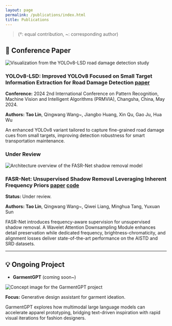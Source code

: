 ```yaml
---
layout: page
permalink: /publications/index.html
title: Publications
---
```


> (†: equal contribution, ~: corresponding author)

## 📜 Conference Paper

<div class="publication-card">
  <div class="pub-image">
    <img src="https://lintao.online/images/yolov8-improved.jpg" alt="Visualization from the YOLOv8-LSD road damage detection study">
  </div>
  <div class="pub-content">
    <h3 class="pub-title">YOLOv8-LSD: Improved YOLOv8 Focused on Small Target Information Extraction for Road Damage Detection <span class="pub-links"><a href="https://ieeexplore.ieee.org/document/10669675" target="_blank" rel="noopener">paper</a></span></h3>
    <p class="pub-meta"><strong>Conference:</strong> 2024 2nd International Conference on Pattern Recognition, Machine Vision and Intelligent Algorithms (PRMVIA), Changsha, China, May 2024.</p>
    <p class="pub-authors"><strong>Authors:</strong> <strong>Tao Lin</strong>, Qingwang Wang~, Jiangbo Huang, Xin Qu, Gao Ju, Hua Wu</p>
    <p class="pub-summary">An enhanced YOLOv8 variant tailored to capture fine-grained road damage cues from small targets, improving detection robustness for smart transportation maintenance.</p>
  </div>
</div>

### Under Review

<div class="publication-card">
  <div class="pub-image">
    <img src="https://lintao.online/images/FASR.png" alt="Architecture overview of the FASR-Net shadow removal model">
  </div>
  <div class="pub-content">
    <h3 class="pub-title">FASR-Net: Unsupervised Shadow Removal Leveraging Inherent Frequency Priors <span class="pub-links"><a href="https://arxiv.org/abs/2504.05779" target="_blank" rel="noopener">paper</a> <a href="https://github.com/123pyLeo/FASR-Net" target="_blank" rel="noopener">code</a></span></h3>
    <p class="pub-meta"><strong>Status:</strong> Under review.</p>
    <p class="pub-authors"><strong>Authors:</strong> <strong>Tao Lin</strong>, Qingwang Wang~, Qiwei Liang, Minghua Tang, Yuxuan Sun</p>
    <p class="pub-summary">FASR-Net introduces frequency-aware supervision for unsupervised shadow removal. A Wavelet Attention Downsampling Module enhances detail preservation while dedicated frequency, brightness-chromaticity, and alignment losses deliver state-of-the-art performance on the AISTD and SRD datasets.</p>
  </div>
</div>

---

## 💡 Ongoing Project

- **GarmentGPT** (coming soon~)

<div class="publication-card">
  <div class="pub-image">
    <img src="https://lintao.online/images/garmentgpt.jpg" alt="Concept image for the GarmentGPT project">
  </div>
  <div class="pub-content">
    <p class="pub-meta"><strong>Focus:</strong> Generative design assistant for garment ideation.</p>
    <p class="pub-summary">GarmentGPT explores how multimodal large language models can accelerate apparel prototyping, bridging text-driven inspiration with rapid visual iterations for fashion designers.</p>
  </div>
</div>

<!--

## Under submission

- [**FASR-Net: Unsupervised Shadow Removal Leveraging Inherent Frequency Priors**](https://arxiv.org/abs/2504.05779)<br>**Tao Lin**, Qingwang Wang~, Qiwei Liang, Minghua Tang, Yuxuan Sun<br>

  FASR-Net, an innovative unsupervised network for shadow removal that leverages the frequency characteristics of shadow regions. Key features include a Wavelet Attention Downsampling Module (WADM) for enhanced shadow detail and novel loss functions—frequency loss, brightness-chromaticity loss, and alignment loss—to boost performance. Our experiments on the AISTD and SRD datasets demonstrate that FASR-Net surpasses many existing unsupervised and supervised methods.
  <br>
  
## Degree Thesis

- [Hybrid Detection Mechanism for Spoofing Attacks in Bluetooth Low Energy Networks](https://caihanlin.com/mypaper/thesis/UG-thesis.pdf)<br>**Hanlin Cai** (Advisor: Zhezhuang Xu). **Best Bachelor Thesis Award** (Top 1/300).<br>Proposal paper has been accepted by AAAI 2024<br>Expect to submit a long paper to KDD 2024.

- [Industrial Inspection System based on Intelligent IoT and Bionic Quadruped Robot](https://caihanlin.com/mypaper/thesis/IP-report.pdf)<br>**Hanlin Cai** (Advisor: Zhezhuang Xu, Yuxiong Xia). Junior-year Intern Program.<br>Industrial Placement at China Huading Tech and IIoT Lab<br>

  <br>

---

## Early Project

- [Proposal: Securing Billion Bluetooth Devices leveraging Learning-based Techniques](https://ojs.aaai.org/index.php/AAAI/article/view/30544)<br>*Final year project (FYP).*<br>**Hanlin Cai** (Advisors: Zhezhuang Xu, Tozammel Hossain)<br>The 38th Annual AAAI Conference on Artificial Intelligence (AAAI 2024), Undergraduate Consortium.<br>Vancouver, Canada. February, 2024.

- Optimizing Traffic Sign Detection System Using Deep Residual Neural Networks Combined with Analytic Hierarchy Process Model<br>*Junior-year course design.*<br>**Hanlin Cai**, Zheng Li, Jiaqi Hu, Wei Hong Lim, Sew Sun Tiang, Mastaneh Mokayef, Chin Hong Wong<br>The 28th International Conference on Artificial Life and Robotics.<br>Beppu, Japan. February, 2023.<br>Recommended for expanding publication in the Journal of Advances in Artificial Life Robotics (EI Compendex).

- An IoT Garbage Monitoring System for Effective Garbage Management<br>*First-year course design.*<br>**Hanlin Cai**, Jiaqi Hu, Zheng Li, Wei Hong Lim, Mastaneh Mokayef, Chin Hong Wong<br>The 4th International Conference on Computer Engineering, Network and Intelligent Multimedia<br>Surabaya, Indonesia. November, 2022 (EI Compendex).<br>

  <br>

-->

